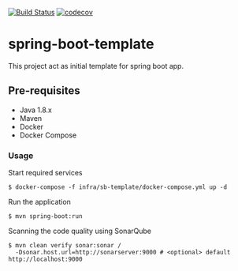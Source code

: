 [![Build Status](https://travis-ci.org/nhisyamj/spring-boot-template.svg?branch=master)](https://travis-ci.org/nhisyamj/spring-boot-template)
[![codecov](https://codecov.io/gh/nhisyamj/spring-boot-template/branch/master/graph/badge.svg)](https://codecov.io/gh/nhisyamj/spring-boot-template)

# spring-boot-template
This project act as initial template for spring boot app.

## Pre-requisites

- Java 1.8.x
- Maven
- Docker
- Docker Compose

### Usage

Start required services
```
$ docker-compose -f infra/sb-template/docker-compose.yml up -d
```

Run the application

```
$ mvn spring-boot:run
```

Scanning the code quality using SonarQube

```
$ mvn clean verify sonar:sonar /
  -Dsonar.host.url=http://sonarserver:9000 # <optional> default http://localhost:9000
```
